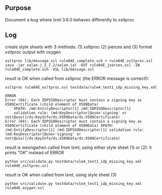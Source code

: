 ## Purpose

Document a bug where lxml 3.6.0 behaves differently to xsltproc

## Log

create style sheets with 3 methods: (1) xsltproc (2) jxerces and (3) format xsltproc output with oxygen

    xsltproc lib/message.xsl rule04E_complete.sch > rule04E_xsltproc.xsl
    java -jar xalan-j_2_7_2/xalan.jar -OUT rule04E_jxerces.xsl -IN rule04E_complete.sch -XSL lib/message.xsl

result is OK when called from xsltproc (the ERROR message is correct!):

    xsltproc rule04E_xsltproc.xsl testdata/rule4_test1_idp_missing_key.xml

    ERROR
    Error (04): Each IDPSSODescriptor must contain a signing key as X509Certificate (child element of X509Data) 
        XPATH: /md:EntityDescriptor[1] /md:IDPSSODescriptor[1] 
        validation rule: (md:KeyDescriptor[@use='signing' or not(@use)]/ds:KeyInfo/ds:X509Data/ds:X509Certificate)
    Error (04): Each IDPSSODescriptor must contain a signing key as X509Certificate (child element of X509Data) XPATH: /md:EntityDescriptor[1] /md:IDPSSODescriptor[1] validation rule: (md:KeyDescriptor[@use='signing' or not(@use)]/ds:KeyInfo/ds:X509Data/ds:X509Certificate)


result is weongwhen called from lxml, using either style sheet (1) or (2): it prints "OK" instead of ERROR

    python src/validate.py testdata/rule4_test1_idp_missing_key.xml rule04E_xsltproc.xsl 

result is OK when called from lxml, using style sheet (3)

    python src/validate.py testdata/rule4_test1_idp_missing_key.xml rule04E_oxygen.xsl 
 